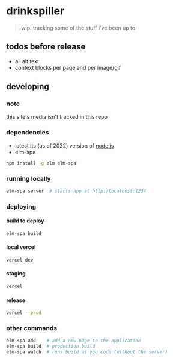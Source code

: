 # drinkspiller

> wip. tracking some of the stuff i've been up to

## todos before release

- all alt text
- context blocks per page and per image/gif

## developing

### note

this site's media isn't tracked in this repo

### dependencies

- latest lts (as of 2022) version of [node.js](https://nodejs.org/)
- elm-spa

```bash
npm install -g elm elm-spa
```

### running locally

```bash
elm-spa server  # starts app at http:/localhost:1234
```

### deploying

#### build to deploy

```bash
elm-spa build
```

#### local vercel

```bash
vercel dev
```

#### staging

```bash
vercel
```

#### release

```bash
vercel --prod
```

### other commands

```bash
elm-spa add    # add a new page to the application
elm-spa build  # production build
elm-spa watch  # runs build as you code (without the server)
```
